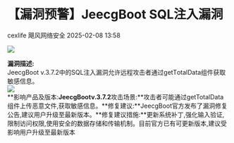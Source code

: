 #  【漏洞预警】JeecgBoot SQL注入漏洞   
cexlife  飓风网络安全   2025-02-08 13:58  
  
![](https://mmbiz.qpic.cn/mmbiz_png/ibhQpAia4xu027qPKhQyEqkhXPPF6x0SJHcV3ict2xrm1YRZc11BUfNXZ5WhYibtaI9cWxfibv3v0SicKgPjdNaIOa3A/640?wx_fmt=png&from=appmsg "")  
  
**漏洞描述:**  
JеесɡBооt v.3.7.2中的SQL注入漏洞允许远程攻击者通过ɡеtTоtаlDаtа组件获取敏感信息。  
![](https://mmbiz.qpic.cn/mmbiz_png/ibhQpAia4xu027qPKhQyEqkhXPPF6x0SJHSYHSbtYKqbYZJWqllUE3141jQrpzHficbyTTViaEPLfuQyNYz0Z60PwQ/640?wx_fmt=png&from=appmsg "")  
**影响产品及版本:**JeecgBootv.3.7.2**攻击场景:**攻击者可能通过getTotalData组件上传恶意文件,获取敏感信息。**修复建议:**JeecgBoot官方发布了漏洞修复公告,建议用户升级至最新版本。**修复建议措施:**更新系统补丁,强化输入验证,限制访问权限,使用安全的数据存储和传输机制。目前官方已有可更新版本,建议受影响用户升级至最新版本  
